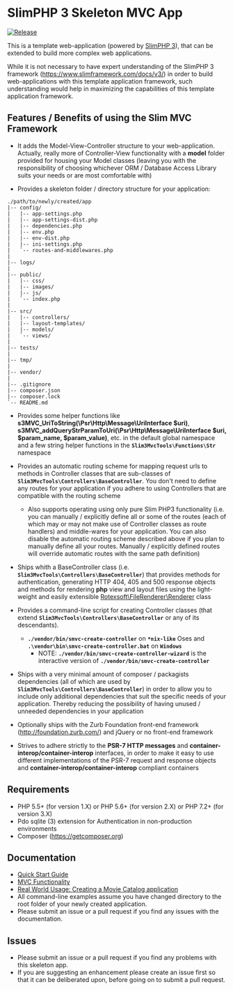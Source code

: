 # SlimPHP 3 Skeleton MVC App

[![Release](https://img.shields.io/github/release/rotexsoft/slim-skeleton-mvc-app.png?style=flat-square)](https://github.com/rotexsoft/slim-skeleton-mvc-app/releases/latest) &nbsp; 

This is a template web-application (powered by [SlimPHP 3](https://www.slimframework.com/)), that can be extended to build more complex web applications.

While it is not necessary to have expert understanding of the SlimPHP 3 framework (https://www.slimframework.com/docs/v3/) in order
to build web-applications with this template application framework, such understanding would help in maximizing the capabilities
of this template application framework.

## Features / Benefits of using the Slim MVC Framework
* It adds the Model-View-Controller structure to your web-application. Actually, really more of Controller-View functionality with a **model** folder provided for housing your Model classes (leaving you with the responsibility of choosing whichever ORM / Database Access Library suits your needs or are most comfortable with)

* Provides a skeleton folder / directory structure for your application:
```
./path/to/newly/created/app
|-- config/
|   |-- app-settings.php
|   |-- app-settings-dist.php
|   |-- dependencies.php
|   |-- env.php
|   |-- env-dist.php
|   |-- ini-settings.php
|   `-- routes-and-middlewares.php
|
|-- logs/
|
|-- public/
|   |-- css/
|   |-- images/
|   |-- js/
|   `-- index.php
|
|-- src/
|   |-- controllers/
|   |-- layout-templates/
|   |-- models/
|   `-- views/
|
|-- tests/
|
|-- tmp/
|
|-- vendor/
|
|-- .gitignore
|-- composer.json
|-- composer.lock
`-- README.md
```

* Provides some helper functions like **s3MVC_UriToString(\Psr\Http\Message\UriInterface $uri)**,
**s3MVC_addQueryStrParamToUri(\Psr\Http\Message\UriInterface $uri, $param_name, $param_value)**, etc. in the default global namespace and a few string helper functions in the **`Slim3MvcTools\Functions\Str`** namespace

* Provides an automatic routing scheme for mapping request urls to methods in Controller classes that are sub-classes of **`Slim3MvcTools\Controllers\BaseController`**. You don't need to define any routes for your application if you adhere to using Controllers that are compatible with the routing scheme
	* Also supports operating using only pure Slim PHP3 functionality (i.e. you can manually / explicitly define all or some of the routes (each of which may or may not make use of Controller classes as route handlers) and middle-wares for your application. You can also disable the automatic routing scheme described above if you plan to manually define all your routes. Manually / explicitly defined routes will override automatic routes with the same path definition)

* Ships whith a BaseController class (i.e. **`Slim3MvcTools\Controllers\BaseController`**) that provides methods for authentication, generating HTTP 404, 405 and 500 response objects and methods for rendering **php** view and layout files using the light-weight and easily extensible [Rotexsoft\FileRenderer\Renderer](https://github.com/rotexsoft/file-renderer) class

* Provides a command-line script for creating Controller classes (that extend **`Slim3MvcTools\Controllers\BaseController`** or any of its descendants). 
	* **`./vendor/bin/smvc-create-controller`** on **`*nix-like`** Oses and **`.\vendor\bin\smvc-create-controller.bat`** on **`Windows`**
        * NOTE: **`./vendor/bin/smvc-create-controller-wizard`** is the interactive version of **`./vendor/bin/smvc-create-controller`**

* Ships with a very minimal amount of composer / packagists dependencies (all of which are used by **`Slim3MvcTools\Controllers\BaseController`**) in order to allow you to include only additional dependencies that suit the specific needs of your application. Thereby reducing the possibility of having unused / unneeded dependencies in your application

* Optionally ships with the Zurb Foundation front-end framework (http://foundation.zurb.com/) and jQuery or no front-end framework

* Strives to adhere strictly to the **PSR-7 HTTP messages** and **container-interop/container-interop** interfaces, in order to make it easy to use different implementations of the PSR-7 request and response objects and **container-interop/container-interop** compliant containers

## Requirements

* PHP 5.5+ (for version 1.X) or PHP 5.6+ (for version 2.X) or PHP 7.2+ (for version 3.X)
* Pdo sqlite (3) extension for Authentication in non-production environments
* Composer (https://getcomposer.org)

## Documentation

* [Quick Start Guide](documentation/QUICKSTART.md)
* [MVC Functionality](documentation/MVCFUNCTIONALITY.md)
* [Real World Usage: Creating a Movie Catalog application](documentation/MOVIE_CATALOG_APP_WALK_THROUGH.md)
* All command-line examples assume you have changed directory to the root folder of your newly created application.
* Please submit an issue or a pull request if you find any issues with the documentation.

## Issues

* Please submit an issue or a pull request if you find any problems with this skeleton app.
* If you are suggesting an enhancement please create an issue first so that it can be deliberated upon, before going on to submit a pull request.
